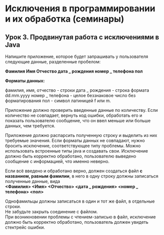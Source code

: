 # Исключения в программировании и их обработка (семинары)
## Урок 3. Продвинутая работа с исключениями в Java

Напишите приложение, которое будет запрашивать у пользователя следующие данные, разделенные пробелом:

**Фамилия Имя Отчество дата _ рождения номер _ телефона пол**

**Форматы данных:**

фамилия, имя, отчество - строки
дата _ рождения - строка формата dd.mm.yyyy
номер _ телефона - целое беззнаковое число без форматирования
пол - символ латиницей f или m.

Приложение должно проверить введенные данные по количеству. Если количество не совпадает, вернуть код ошибки, обработать его и показать пользователю сообщение, что он ввел меньше или больше данных, чем требуется.  

Приложение должно распарсить полученную строку и выделить из них требуемые значения. Если форматы данных не совпадают, нужно бросить исключение, соответствующее типу проблемы. Можно использовать встроенные типы java и создавать свои. Исключение должно быть корректно обработано, пользователю выведено сообщение с информацией, что именно неверно.  

Если всё введено и обработано верно, должен создаться файл **с названием, равным фамилии**, в него в одну строку должны записаться полученные данные, вида  
**<Фамилия> <Имя> <Отчество> <дата _ рождения> <номер _ телефона> <пол>**

Однофамильцы должны записаться в один и тот же файл, в отдельные строки.  
Не забудьте закрыть соединение с файлом.  
При возникновении проблемы с чтением-записью в файл, исключение должно быть корректно обработано, пользователь должен увидеть стектрейс ошибки.
